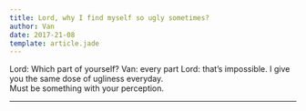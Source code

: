 ```yaml
---
title: Lord, why I find myself so ugly sometimes?
author: Van
date: 2017-21-08
template: article.jade
---
```


Lord: Which part of yourself?
Van: every part
Lord: that’s impossible. I give you the same dose of ugliness everyday. <br> Must be something with your perception.

---







